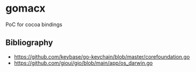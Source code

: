 # gomacx

PoC for cocoa bindings

## Bibliography  
 
- https://github.com/keybase/go-keychain/blob/master/corefoundation.go
- https://github.com/gioui/gio/blob/main/app/os_darwin.go 